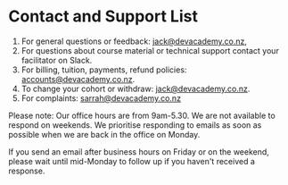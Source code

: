 # Contact and Support List

1. For general questions or feedback: <jack@devacademy.co.nz>,
2. For questions about course material or technical support contact your facilitator on Slack.
3. For billing, tuition, payments, refund policies: <accounts@devacademy.co.nz>.
4. To change your cohort or withdraw: <jack@devacademy.co.nz>.
5. For complaints: <sarrah@devacademy.co.nz>

Please note: Our office hours are from 9am-5.30. We are not available to respond on weekends. We prioritise responding to emails as soon as possible when we are back in the office on Monday.

If you send an email after business hours on Friday or on the weekend, please wait until mid-Monday to follow up if you haven't received a response.

